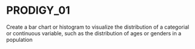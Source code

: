 # PRODIGY_01
Create a bar chart or histogram to visualize the distribution of a categorial or continuous variable, such as the distribution of ages or genders in a population
